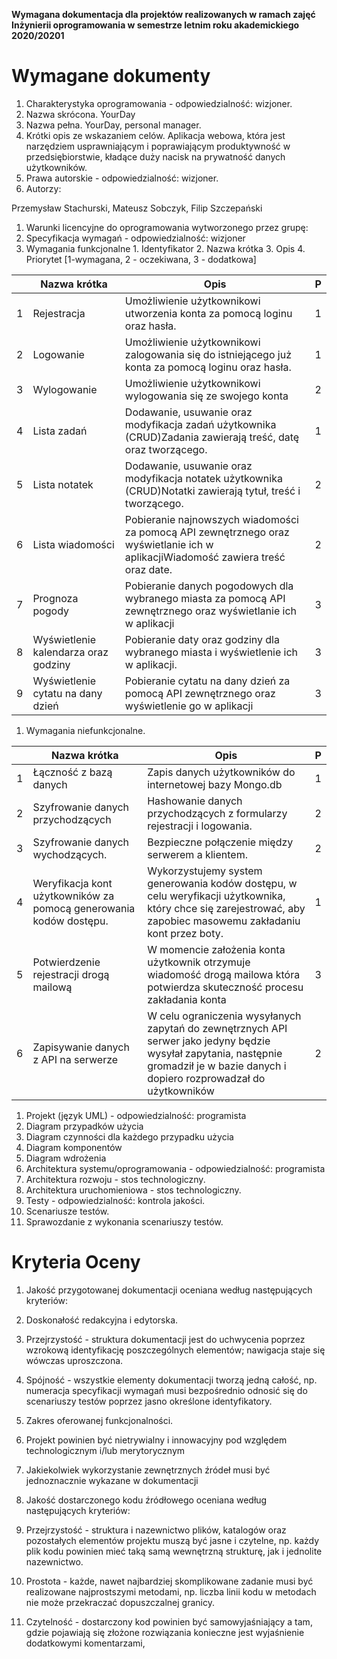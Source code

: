 **Wymagana dokumentacja
dla projektów realizowanych w ramach zajęć
Inżynierii oprogramowania
w semestrze letnim roku akademickiego 2020/20201**

# Wymagane dokumenty

1. Charakterystyka oprogramowania - odpowiedzialność: wizjoner.
  1. Nazwa skrócona.
YourDay
  2. Nazwa pełna.
YourDay, personal manager.
  3. Krótki opis ze wskazaniem celów.
Aplikacja webowa, która jest narzędziem usprawniającym i poprawiającym produktywność w przedsiębiorstwie, kładące duży nacisk na prywatność danych użytkowników.
2. Prawa autorskie - odpowiedzialność: wizjoner.
  1. Autorzy:

Przemysław Stachurski, Mateusz Sobczyk, Filip Szczepański

1. Warunki licencyjne do oprogramowania wytworzonego przez grupę:
1. Specyfikacja wymagań - odpowiedzialność: wizjoner
  1. Wymagania funkcjonalne
    1. Identyfikator
    2. Nazwa krótka
    3. Opis
    4. Priorytet [1-wymagana, 2 - oczekiwana, 3 - dodatkowa]


|| Nazwa krótka | Opis | P |
| --- | --- | --- | --- |
| 1 | Rejestracja | Umożliwienie użytkownikowi utworzenia konta za pomocą loginu oraz hasła. | 1 |
| 2 | Logowanie | Umożliwienie użytkownikowi zalogowania się do istniejącego już konta za pomocą loginu oraz hasła. | 1 |
| 3 | Wylogowanie | Umożliwienie użytkownikowi wylogowania się ze swojego konta | 2 |
| 4 | Lista zadań | Dodawanie, usuwanie oraz modyfikacja zadań użytkownika (CRUD)Zadania zawierają treść, datę oraz tworzącego. | 1 |
| 5 | Lista notatek | Dodawanie, usuwanie oraz modyfikacja notatek użytkownika (CRUD)Notatki zawierają tytuł, treść i tworzącego. | 2 |
| 6 | Lista wiadomości | Pobieranie najnowszych wiadomości za pomocą API zewnętrznego oraz wyświetlanie ich w aplikacjiWiadomość zawiera treść oraz date. | 2 |
| 7 | Prognoza pogody | Pobieranie danych pogodowych dla wybranego miasta za pomocą API zewnętrznego oraz wyświetlanie ich w aplikacji | 3 |
| 8 | Wyświetlenie kalendarza oraz godziny | Pobieranie daty oraz godziny dla wybranego miasta i wyświetlenie ich w aplikacji. | 3 |
| 9 | Wyświetlenie cytatu na dany dzień | Pobieranie cytatu na dany dzień za pomocą API zewnętrznego oraz wyświetlenie go w aplikacji | 3 |

  1. Wymagania niefunkcjonalne.

|| Nazwa krótka | Opis | P |
| --- | --- | --- | --- |
| 1 | Łączność z bazą danych| Zapis danych użytkowników do internetowej bazy Mongo.db | 1 |
| 2 | Szyfrowanie danych przychodzących| Hashowanie danych przychodzących z formularzy rejestracji i logowania. | 2 |
| 3 | Szyfrowanie danych wychodzących. | Bezpieczne połączenie między serwerem a klientem. | 2 |
| 4 | Weryfikacja kont użytkowników za pomocą generowania kodów dostępu.| Wykorzystujemy system generowania kodów dostępu, w celu weryfikacji użytkownika, który chce się zarejestrować, aby zapobiec masowemu zakładaniu kont przez boty. | 1 |
| 5 | Potwierdzenie rejestracji drogą mailową | W momencie założenia konta użytkownik otrzymuje wiadomość drogą mailowa która potwierdza skuteczność procesu zakładania konta | 3 |
| 6 | Zapisywanie danych z API na serwerze | W celu ograniczenia wysyłanych zapytań do zewnętrznych API serwer jako jedyny będzie wysyłał zapytania, następnie gromadził je w bazie danych i dopiero rozprowadzał do użytkowników | 2 |


1. Projekt (język UML) - odpowiedzialność: programista
  1. Diagram przypadków użycia
  2. Diagram czynności dla każdego przypadku użycia
  3. Diagram komponentów
  4. Diagram wdrożenia
2. Architektura systemu/oprogramowania - odpowiedzialność: programista
  1. Architektura rozwoju - stos technologiczny.
  2. Architektura uruchomieniowa - stos technologiczny.
3. Testy - odpowiedzialność: kontrola jakości.
  1. Scenariusze testów.
  2. Sprawozdanie z wykonania scenariuszy testów.

# Kryteria Oceny

1. Jakość przygotowanej dokumentacji oceniana według następujących kryteriów:
  1. Doskonałość redakcyjna i edytorska.
  2. Przejrzystość - struktura dokumentacji jest do uchwycenia poprzez wzrokową identyfikację poszczególnych elementów; nawigacja staje się wówczas uproszczona.
  3. Spójność - wszystkie elementy dokumentacji tworzą jedną całość, np. numeracja specyfikacji wymagań musi bezpośrednio odnosić się do scenariuszy testów poprzez jasno określone identyfikatory.

1. Zakres oferowanej funkcjonalności.
  1. Projekt powinien być nietrywialny i innowacyjny pod względem technologicznym i/lub merytorycznym
  2. Jakiekolwiek wykorzystanie zewnętrznych źródeł musi być jednoznacznie wykazane w dokumentacji
2. Jakość dostarczonego kodu źródłowego oceniana według następujących kryteriów:
  1. Przejrzystość - struktura i nazewnictwo plików, katalogów oraz pozostałych elementów projektu muszą być jasne i czytelne, np. każdy plik kodu powinien mieć taką samą wewnętrzną strukturę, jak i jednolite nazewnictwo.
  2. Prostota - każde, nawet najbardziej skomplikowane zadanie musi być realizowane najprostszymi metodami, np. liczba linii kodu w metodach nie może przekraczać dopuszczalnej granicy.
  3. Czytelność - dostarczony kod powinien być samowyjaśniający a tam, gdzie pojawiają się złożone rozwiązania konieczne jest wyjaśnienie dodatkowymi komentarzami,